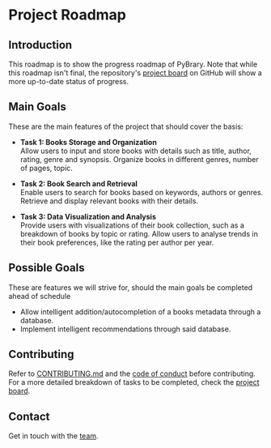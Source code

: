 # Project Roadmap

## Introduction
This roadmap is to show the progress roadmap of PyBrary. Note that while this roadmap isn't final, the repository's [project board](https://github.com/users/glowseeker/projects/2/views/1) on GitHub will show a more up-to-date status of progress.

## Main Goals
These are the main features of the project that should cover the basis:

- **Task 1: Books Storage and Organization**  
Allow users to input and store books with details such as title, author, rating, genre and synopsis. Organize books in different genres, number of pages, topic.

- **Task 2: Book Search and Retrieval**  
Enable users to search for books based on keywords, authors or genres. Retrieve and display relevant books with their details.

- **Task 3: Data Visualization and Analysis**  
Provide users with visualizations of their book collection, such as a breakdown of books by topic or rating. Allow users to analyse trends in their book preferences, like the rating per author per year.

## Possible Goals
These are features we will strive for, should the main goals be completed ahead of schedule

- Allow intelligent addition/autocompletion of a books metadata through a database.
- Implement intelligent recommendations through said database.

## Contributing
Refer to [CONTRIBUTING.md](CONTRIBUTING.md) and the [code of conduct](code_of_conduct.md) before contributing. For a more detailed breakdown of tasks to be completed, check the [project board](https://github.com/orgs/PythonDataScience24/projects/2).

## Contact
Get in touch with the [team](README.md#authors).
